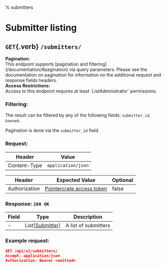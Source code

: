 % submitters

<div class='panel fade js-scroll-anim' data-anim='fade'>

# Submitter listing

## `GET`{.verb} `/submitters/`

<div class='info-green'>
<b>Pagination:</b><br>
This endpoint supports [pagination and filtering](/documentation/#pagination) via query parameters. Please see the documentation on pagination for information
on the additional request and response fields headers.
</div>

<div class='info-yellow'>
<b>Access Restrictions:</b><br>
Access to this endpoint requires at least `ListAdministrator` permissions.
</div>

### Filtering:

The result can be filtered by any of the following fields: `submitter_id`, `banned`.

Pagination is done via the `submitter_id` field.

### Request:

| Header       | Value              |
| ------------ | ------------------ |
| Content-Type | `application/json` |

| Header        | Expected Value                                             | Optional |
| ------------- | ---------------------------------------------------------- | -------- |
| Authorization | [Pointercrate access token](/documentation/#access-tokens) | false    |

### Response: `200 OK`

| Field | Type                                            | Description          |
| ----- | ----------------------------------------------- | -------------------- |
| -     | List[[Submitter](/documentation/objects/#user)] | A list of submitters |

### Example request:

```json
GET /api/v1/submitters/
Accept: application/json
Authorization: Bearer <omitted>
```

</div>
